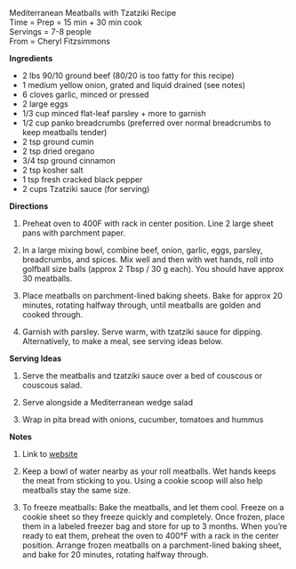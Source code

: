 Mediterranean Meatballs with Tzatziki Recipe \
Time = Prep = 15 min + 30 min cook  \
Servings = 7-8 people \
From = Cheryl Fitzsimmons

**Ingredients**

- 2 lbs 90/10 ground beef (80/20 is too fatty for this recipe)
- 1 medium yellow onion, grated and liquid drained (see notes)
- 6 cloves garlic, minced or pressed
- 2 large eggs
- 1/3 cup minced flat-leaf parsley + more to garnish
- 1/2 cup panko breadcrumbs (preferred over normal breadcrumbs to keep meatballs tender)
- 2 tsp ground cumin
- 2 tsp dried oregano
- 3/4 tsp ground cinnamon
- 2 tsp kosher salt
- 1 tsp fresh cracked black pepper
- 2 cups Tzatziki sauce (for serving)


**Directions**

1. Preheat oven to 400F with rack in center position. Line 2 large sheet pans with parchment paper. 

2. In a large mixing bowl, combine beef, onion, garlic, eggs, parsley, breadcrumbs, and spices. Mix well and then with wet hands, roll into golfball size balls (approx 2 Tbsp / 30 g each). You should have approx 30 meatballs. 

3. Place meatballs on parchment-lined baking sheets. Bake for approx 20 minutes, rotating halfway through, until meatballs are golden and cooked through. 

4. Garnish with parsley. Serve warm, with tzatziki sauce for dipping. Alternatively, to make a meal, see serving ideas below. 

**Serving Ideas**

1. Serve the meatballs and tzatziki sauce over a bed of couscous or couscous salad.

2. Serve alongside a Mediterranean wedge salad

3. Wrap in pita bread with onions, cucumber, tomatoes and hummus


**Notes**

1. Link to [website](https://themodernproper.com/mediterranean-meatballs-with-tzatziki)

2. Keep a bowl of water nearby as your roll meatballs. Wet hands keeps the meat from sticking to you. Using a cookie scoop will also help meatballs stay the same size. 

3. To freeze meatballs: Bake the meatballs, and let them cool. Freeze on a cookie sheet so they freeze quickly and completely. Once frozen, place them in a labeled freezer bag and store for up to 3 months. When you’re ready to eat them, preheat the oven to 400°F with a rack in the center position. Arrange frozen meatballs on a parchment-lined baking sheet, and bake for 20 minutes, rotating halfway through. 
